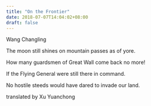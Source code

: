 ```yaml
---
title: "On the Frontier"
date: 2018-07-07T14:04:02+08:00
draft: false
---
```

Wang Changling

The moon still shines on mountain passes as of yore.

How many guardsmen of Great Wall come back no more!

If the Flying General were still there in command.

No hostile steeds would have dared to invade our land.

translated by Xu Yuanchong
